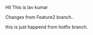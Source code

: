 HII 
This is lav kumar

Changes from Feature2 branch..



this is just happend from hotfix branch.


